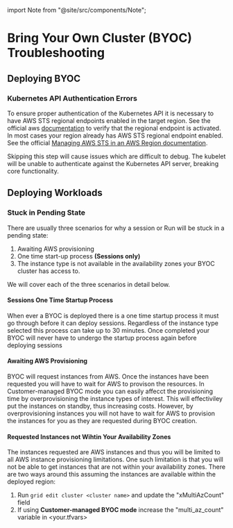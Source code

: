 import Note from "@site/src/components/Note";

# Bring Your Own Cluster (BYOC) Troubleshooting

## Deploying BYOC

### Kubernetes API Authentication Errors
To ensure proper authentication of the Kubernetes API it is necessary to have AWS STS regional endpoints enabled in the target region. See the official aws [documentation](https://console.aws.amazon.com/iam/home#/account_settings) to verify that the regional endpoint is activated. In most cases your region already has AWS STS regional endpoint enabled. See the official [Managing AWS STS in an AWS Region documentation](https://docs.aws.amazon.com/IAM/latest/UserGuide/id_credentials_temp_enable-regions.html).

<note>
    Skipping this step will cause issues which are difficult to debug. The kubelet will be unable to authenticate against the Kubernetes API server, breaking core functionality.
</note>

## Deploying Workloads 

### Stuck in Pending State
There are usually three scenarios for why a session or Run will be stuck in a pending state: 
1. Awaiting AWS provisioning
2. One time start-up process **(Sessions only)**
3. The instance type is not available in the availability zones your BYOC cluster has access to. 

We will cover each of the three scenarios in detail below.

#### Sessions One Time Startup Process

When ever a BYOC is deployed there is a one time startup process it must go through before it can deploy sessions. Regardless of the instance type selected this process can take up to 30 minutes. Once completed your BYOC will never have to undergo the startup process again before deploying sessions

#### Awaiting AWS Provisioning

BYOC will request instances from AWS. Once the instances have been requested you will have to wait for AWS to provison the resources. In Customer-managed BYOC mode you can easily affecct the provisioning time by overprovisioning the instance types of interest. This will effectiviley put the instances on standby, thus increasing costs. However, by overprovisioning instances you will not have to wait for AWS to provision the instances for you as they are requested during BYOC creation.

#### Requested Instances not Wihtin Your Availability Zones

The instances requested are AWS instances and thus you will be limited to all AWS instance provisioning limitations. One such limitation is that you will not be able to get instances that are not within your availability zones. There are two ways around this assuming the instances are available within the deployed region:

1. Run `grid edit cluster <cluster name>` and update the "xMultiAzCount" field
2. If using **Customer-managed BYOC mode** increase the "multi_az_count" variable in <your.tfvars>

